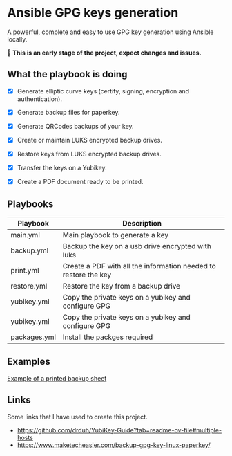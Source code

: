 # Ansible GPG keys generation

A powerful, complete and easy to use GPG key generation using Ansible locally.

**🚧 This is an early stage of the project, expect changes and issues.**


## What the playbook is doing

- [x] Generate elliptic curve keys (certify, signing, encryption and authentication).
- [x] Generate backup files for paperkey.
- [x] Generate QRCodes backups of your key.
- [x] Create or maintain LUKS encrypted backup drives.
- [x] Restore keys from LUKS encrypted backup drives.
- [x] Transfer the keys on a Yubikey.
- [x] Create a PDF document ready to be printed.


## Playbooks

| Playbook     | Description                                                     |
|--------------|-----------------------------------------------------------------|
| main.yml     | Main playbook to generate a key                                 |
| backup.yml   | Backup the key on a usb drive encrypted with luks               |
| print.yml    | Create a PDF with all the information needed to restore the key |
| restore.yml  | Restore the key from a backup drive                             |
| yubikey.yml  | Copy the private keys on a yubikey and configure GPG            |
| yubikey.yml  | Copy the private keys on a yubikey and configure GPG            |
| packages.yml | Install the packges required                                    |

## Examples

[Example of a printed backup sheet](samples/backup.pdf)


## Links

Some links that I have used to create this project.

- https://github.com/drduh/YubiKey-Guide?tab=readme-ov-file#multiple-hosts
- https://www.maketecheasier.com/backup-gpg-key-linux-paperkey/
